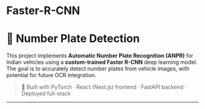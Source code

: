 # Faster-R-CNN
# 🚗 Number Plate Detection

This project implements **Automatic Number Plate Recognition (ANPR)** for Indian vehicles using a **custom-trained Faster R-CNN** deep learning model. The goal is to accurately detect number plates from vehicle images, with potential for future OCR integration.

> 🔬 Built with PyTorch · React (Next.js) frontend · FastAPI backend · Deployed full-stack
---


